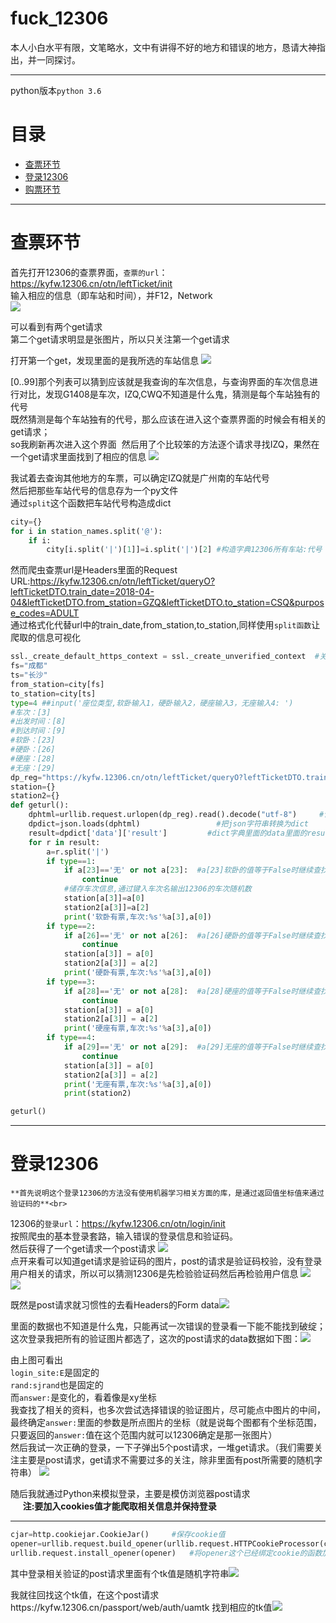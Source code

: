 fuck_12306
=========

本人小白水平有限，文笔略水，文中有讲得不好的地方和错误的地方，恳请大神指出，并一同探讨。
***
python版本`python 3.6`

# 目录
* [查票环节](#查票环节)
* [登录12306](#登录12306)
* [购票环节](#购票环节)

****
# 查票环节<br>
首先打开12306的查票界面，`查票的url`：https://kyfw.12306.cn/otn/leftTicket/init<br>
输入相应的信息（即车站和时间），并F12，Network<br>
![](https://github.com/J-crow/fuck_12306/raw/master/image/check.png)


可以看到有两个get请求<br>
第二个get请求明显是张图片，所以只关注第一个get请求<br>


打开第一个get，发现里面的是我所选的车站信息 ![](https://github.com/J-crow/fuck_12306/raw/master/image/check1.png)<br>

[0..99]那个列表可以猜到应该就是我查询的车次信息，与查询界面的车次信息进行对比，发现G1408是车次，IZQ,CWQ不知道是什么鬼，猜测是每个车站独有的代号<br>
既然猜测是每个车站独有的代号，那么应该在进入这个查票界面的时候会有相关的get请求；<br>
so我刷新再次进入这个界面  然后用了个比较笨的方法逐个请求寻找IZQ，果然在一个get请求里面找到了相应的信息 ![](https://github.com/J-crow/fuck_12306/raw/master/image/check2.png)<br>

我试着去查询其他地方的车票，可以确定IZQ就是广州南的车站代号<br>
然后把那些车站代号的信息存为一个py文件<br>
通过`split`这个函数把车站代号构造成dict
```python
city={}
for i in station_names.split('@'):
    if i:
        city[i.split('|')[1]]=i.split('|')[2] #构造字典12306所有车站:代号
```

然而爬虫查票url是Headers里面的Request URL:https://kyfw.12306.cn/otn/leftTicket/queryO?leftTicketDTO.train_date=2018-04-04&leftTicketDTO.from_station=GZQ&leftTicketDTO.to_station=CSQ&purpose_codes=ADULT<br>
通过格式化代替url中的train_date,from_station,to_station,同样使用`split函数`让爬取的信息可视化
```python
ssl._create_default_https_context = ssl._create_unverified_context  #关闭证书验证
fs="成都"
ts="长沙"
from_station=city[fs]
to_station=city[ts]
type=4 ##input('座位类型,软卧输入1，硬卧输入2，硬座输入3，无座输入4: ')
#车次：[3]
#出发时间：[8]
#到达时间：[9]
#软卧：[23]
#硬卧：[26]
#硬座：[28]
#无座：[29]
dp_reg="https://kyfw.12306.cn/otn/leftTicket/queryO?leftTicketDTO.train_date=%s&leftTicketDTO.from_station=%s&leftTicketDTO.to_station=%s&purpose_codes=ADULT"%(train_date,from_station ,to_station)
station={}
station2={}
def geturl():
    dphtml=urllib.request.urlopen(dp_reg).read().decode("utf-8")     #读取HTML，并转码
    dpdict=json.loads(dphtml)                 #把json字符串转换为dict
    result=dpdict['data']['result']         #dict字典里面的data里面的result是所需要的车次信息
    for r in result:
        a=r.split('|')
        if type==1:
            if a[23]=='无' or not a[23]:  #a[23]软卧的值等于False时继续查找
                continue
            #储存车次信息,通过键入车次名输出12306的车次随机数
            station[a[3]]=a[0]
            station2[a[3]]=a[2]
            print('软卧有票,车次:%s'%a[3],a[0])
        if type==2:
            if a[26]=='无' or not a[26]:  #a[26]硬卧的值等于False时继续查找
                continue
            station[a[3]] = a[0]
            station2[a[3]] = a[2]
            print('硬卧有票,车次:%s'%a[3],a[0])
        if type==3:
            if a[28]=='无' or not a[28]:  #a[28]硬座的值等于False时继续查找
                continue
            station[a[3]] = a[0]
            station2[a[3]] = a[2]
            print('硬座有票,车次:%s'%a[3],a[0])
        if type==4:
            if a[29]=='无' or not a[29]:  #a[29]无座的值等于False时继续查找
                continue
            station[a[3]] = a[0]
            station2[a[3]] = a[2]
            print('无座有票,车次:%s'%a[3],a[0])
            print(station2)

geturl()
```
***
# 登录12306<br>
    **首先说明这个登录12306的方法没有使用机器学习相关方面的库，是通过返回值坐标值来通过验证码的**<br>
12306的`登录url`：https://kyfw.12306.cn/otn/login/init<br>
按照爬虫的基本登录套路，输入错误的登录信息和验证码。<br>
然后获得了一个get请求一个post请求 ![](https://github.com/J-crow/fuck_12306/raw/master/image/login1.png)<br>
点开来看可以知道get请求是验证码的图片，post的请求是验证码校验，没有登录用户相关的请求，所以可以猜测12306是先检验验证码然后再检验用户信息
![](https://github.com/J-crow/fuck_12306/raw/master/image/login3.png)  ![](https://github.com/J-crow/fuck_12306/raw/master/image/login2.png)<br>

既然是post请求就习惯性的去看Headers的Form data![](https://github.com/J-crow/fuck_12306/raw/master/image/login4.png)<br>

里面的数据也不知道是什么鬼，只能再试一次错误的登录看一下能不能找到破绽；<br>
这次登录我把所有的验证图片都选了，这次的post请求的data数据如下图：![](https://github.com/J-crow/fuck_12306/raw/master/image/login7.png)<br>

由上图可看出<br>
`login_site:E`是固定的<br>
`rand:sjrand`也是固定的<br>
而`answer:`是变化的，看着像是xy坐标<br>
我查找了相关的资料，也多次尝试选择错误的验证图片，尽可能点中图片的中间，最终确定`answer:`里面的参数是所点图片的坐标（就是说每个图都有个坐标范围，只要返回的`answer:`值在这个范围内就可以12306确定是那一张图片）<br>
然后我试一次正确的登录，一下子弹出5个post请求，一堆get请求。（我们需要关注主要是post请求，get请求不需要过多的关注，除非里面有post所需要的随机字符串）
![](https://github.com/J-crow/fuck_12306/raw/master/image/login8.png)<br>

随后我就通过Python来模拟登录，主要是模仿浏览器post请求<br>
      **注:要加入cookies值才能爬取相关信息并保持登录**<br>
 ****
```python
cjar=http.cookiejar.CookieJar()     #保存cookie值
opener=urllib.request.build_opener(urllib.request.HTTPCookieProcessor(cjar))   #加入保存后的cookie
urllib.request.install_opener(opener)   #将opener这个已经绑定cookie的函数加入request中
```
其中登录相关验证的post请求里面有个tk值是随机字符串![](https://github.com/J-crow/fuck_12306/raw/master/image/login9.png)<br>

我就往回找这个tk值，在这个post请求https://kyfw.12306.cn/passport/web/auth/uamtk 找到相应的tk值![](https://github.com/J-crow/fuck_12306/raw/master/image/login10.png)<br>







